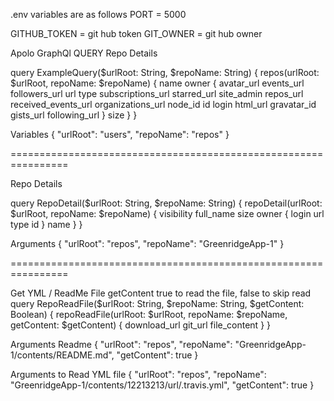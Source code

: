 .env variables are as follows
PORT = 5000

GITHUB_TOKEN = git hub token
GIT_OWNER = git hub owner

Apolo GraphQl QUERY
Repo Details

query ExampleQuery($urlRoot: String, $repoName: String) {
  repos(urlRoot: $urlRoot, repoName: $repoName) {
    name
    owner {
      avatar_url
      events_url
      followers_url
      url
      type
      subscriptions_url
      starred_url
      site_admin
      repos_url
      received_events_url
      organizations_url
      node_id
      id
      login
      html_url
      gravatar_id
      gists_url
      following_url
    }
    size
  }
}


Variables 
{
 "urlRoot": "users",
  "repoName": "repos"
}



================================================================

Repo Details

query RepoDetail($urlRoot: String, $repoName: String) {
  repoDetail(urlRoot: $urlRoot, repoName: $repoName) {
    visibility
    full_name
    size
    owner {
      login
      url
      type
      id
    }
    name
  }
}

Arguments
{
  "urlRoot": "repos",
  "repoName": "GreenridgeApp-1"
}

================================================================

Get YML / ReadMe File
getContent true to read the file, false to skip read
query RepoReadFile($urlRoot: String, $repoName: String, $getContent: Boolean) {
  repoReadFile(urlRoot: $urlRoot, repoName: $repoName, getContent: $getContent) {
    download_url
    git_url
    file_content
  }
}

Arguments Readme
{
  "urlRoot": "repos",
  "repoName": "GreenridgeApp-1/contents/README.md",
  "getContent": true
}

Arguments to Read YML file
{
  "urlRoot": "repos",
  "repoName": "GreenridgeApp-1/contents/12213213/url/.travis.yml",
  "getContent": true
}